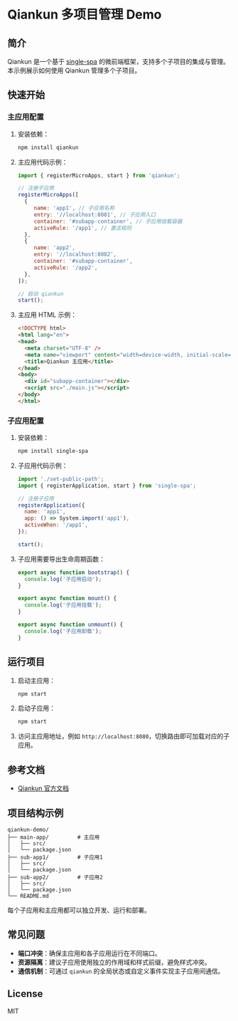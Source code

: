# Qiankun 多项目管理 Demo

## 简介
Qiankun 是一个基于 [single-spa](https://single-spa.js.org/) 的微前端框架，支持多个子项目的集成与管理。本示例展示如何使用 Qiankun 管理多个子项目。

## 快速开始

### 主应用配置

1. 安装依赖：
    ```bash
    npm install qiankun
    ```

2. 主应用代码示例：
    ```javascript
    import { registerMicroApps, start } from 'qiankun';

    // 注册子应用
    registerMicroApps([
      {
         name: 'app1', // 子应用名称
         entry: '//localhost:8081', // 子应用入口
         container: '#subapp-container', // 子应用挂载容器
         activeRule: '/app1', // 激活规则
      },
      {
         name: 'app2',
         entry: '//localhost:8082',
         container: '#subapp-container',
         activeRule: '/app2',
      },
    ]);

    // 启动 qiankun
    start();
    ```

3. 主应用 HTML 示例：
    ```html
    <!DOCTYPE html>
    <html lang="en">
    <head>
      <meta charset="UTF-8" />
      <meta name="viewport" content="width=device-width, initial-scale=1.0" />
      <title>Qiankun 主应用</title>
    </head>
    <body>
      <div id="subapp-container"></div>
      <script src="./main.js"></script>
    </body>
    </html>
    ```

### 子应用配置

1. 安装依赖：
    ```bash
    npm install single-spa
    ```

2. 子应用代码示例：
    ```javascript
    import './set-public-path';
    import { registerApplication, start } from 'single-spa';

    // 注册子应用
    registerApplication({
      name: 'app1',
      app: () => System.import('app1'),
      activeWhen: '/app1',
    });

    start();
    ```

3. 子应用需要导出生命周期函数：
    ```javascript
    export async function bootstrap() {
      console.log('子应用启动');
    }

    export async function mount() {
      console.log('子应用挂载');
    }

    export async function unmount() {
      console.log('子应用卸载');
    }
    ```

## 运行项目

1. 启动主应用：
    ```bash
    npm start
    ```

2. 启动子应用：
    ```bash
    npm start
    ```

3. 访问主应用地址，例如 `http://localhost:8080`，切换路由即可加载对应的子应用。

## 参考文档
- [Qiankun 官方文档](https://qiankun.umijs.org/zh)

## 项目结构示例

```
qiankun-demo/
├── main-app/         # 主应用
│   ├── src/
│   └── package.json
├── sub-app1/         # 子应用1
│   ├── src/
│   └── package.json
├── sub-app2/         # 子应用2
│   ├── src/
│   └── package.json
└── README.md
```

每个子应用和主应用都可以独立开发、运行和部署。

## 常见问题

- **端口冲突**：确保主应用和各子应用运行在不同端口。
- **资源隔离**：建议子应用使用独立的作用域和样式前缀，避免样式冲突。
- **通信机制**：可通过 `qiankun` 的全局状态或自定义事件实现主子应用间通信。

## License

MIT
